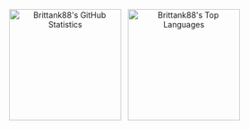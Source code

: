<!--
**Brittank88/Brittank88** is a ✨ _special_ ✨ repository because its `README.md` (this file) appears on your GitHub profile.

Here are some ideas to get you started:

- 🔭 I’m currently working on ...
- 🌱 I’m currently learning ...
- 👯 I’m looking to collaborate on ...
- 🤔 I’m looking for help with ...
- 💬 Ask me about ...
- 📫 How to reach me: ...
- 😄 Pronouns: ...
- ⚡ Fun fact: ...
-->

<div align="center">

<img height="200" alt="Brittank88's GitHub Statistics" src="https://github-readme-stats.vercel.app/api?username=Brittank88&show_icons=true&theme=tokyonight" />
&nbsp;
<img height="200" alt="Brittank88's Top Languages" src="https://github-readme-stats.vercel.app/api/top-langs/?username=anuraghazra&langs_count=10&theme=tokyonight&layout=compact" />

</div>
